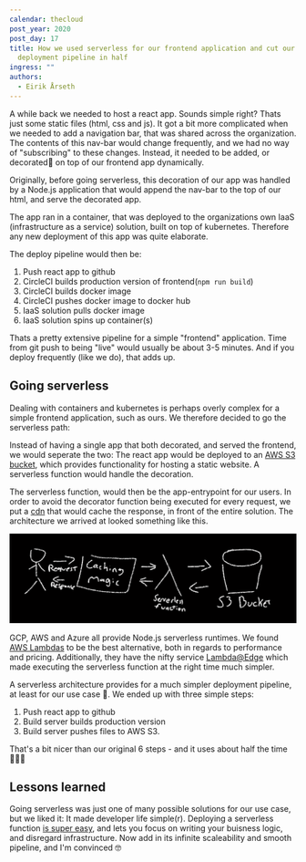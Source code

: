 ```yaml
---
calendar: thecloud
post_year: 2020
post_day: 17
title: How we used serverless for our frontend application and cut our
  deployment pipeline in half
ingress: ""
authors:
  - Eirik Årseth
---
```

A while back we needed to host a react app. Sounds simple right? Thats just some static files (html, css and js). It got a bit more complicated when we needed to add a navigation bar, that was shared across the organization. The contents of this nav-bar would change frequently, and we had no way of "subscribing" to these changes. Instead, it needed to be added, or decorated🎄 on top of our frontend app dynamically.

Originally, before going serverless, this decoration of our app was handled by a Node.js application that would append the nav-bar to the top of our html, and serve the decorated app.


The app ran in a container, that was deployed to the organizations own IaaS (infrastructure as a service) solution, built on top of kubernetes. Therefore any new deployment of this app was quite elaborate.

The deploy pipeline would then be:

1. Push react app to github
2. CircleCI builds production version of frontend(```npm run build```)
3. CircleCI builds docker image
4. CircleCI pushes docker image to docker hub
5. IaaS solution pulls docker image
6. IaaS solution spins up container(s)

Thats a pretty extensive pipeline for a simple "frontend" application. Time from git push to being "live" would usually be about 3-5 minutes. And if you deploy frequently (like we do), that adds up.

## Going serverless

Dealing with containers and kubernetes is perhaps overly complex for a simple frontend application, such as ours. We therefore decided to go the serverless path:

Instead of having a single app that both decorated, and served the frontend, we would seperate the two: The react app would be deployed to an [AWS S3 bucket](https://docs.aws.amazon.com/AmazonS3/latest/dev/WebsiteHosting.html), which provides functionality for hosting a static website. A serverless function would handle the decoration.

The serverless function, would then be the app-entrypoint for our users. In order to avoid the decorator function being executed for every request, we put a [cdn](https://en.wikipedia.org/wiki/Content_delivery_network) that would cache the response, in front of the entire solution. The architecture we arrived at looked something like this.

![Serverless app architecture](https://github.com/eirarset/bekk-christmas-sketches/blob/main/Serverless%20sketch%202.png?raw=true)

GCP, AWS and Azure all provide Node.js serverless runtimes. We found [AWS Lambdas](https://aws.amazon.com/lambda/) to be the best alternative, both in regards to performance and pricing. Additionally, they have the nifty service [Lambda@Edge](https://aws.amazon.com/lambda/edge/) which made executing the serverless function at the right time much simpler.

A serverless architecture provides for a much simpler deployment pipeline, at least for our use case 🤷‍. We ended up with three simple steps:

1. Push react app to github
2. Build server builds production version
3. Build server pushes files to AWS S3.

That's a bit nicer than our original 6 steps - and it uses about half the time 🏃‍♀️💨

## Lessons learned

Going serverless was just one of many possible solutions for our use case, but we liked it: It made developer life simple(r). Deploying a serverless function [is super easy](https://thecloud.christmas/2019/1), and lets you focus on writing your buisness logic, and disregard infrastructure. Now add in its infinite scaleability and smooth pipeline, and I'm convinced 🤓
